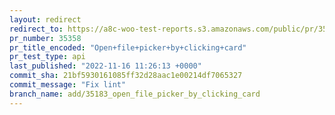 ```yaml
---
layout: redirect
redirect_to: https://a8c-woo-test-reports.s3.amazonaws.com/public/pr/35358/api/index.html
pr_number: 35358
pr_title_encoded: "Open+file+picker+by+clicking+card"
pr_test_type: api
last_published: "2022-11-16 11:26:13 +0000"
commit_sha: 21bf5930161085ff32d28aac1e00214df7065327
commit_message: "Fix lint"
branch_name: add/35183_open_file_picker_by_clicking_card
---
```


